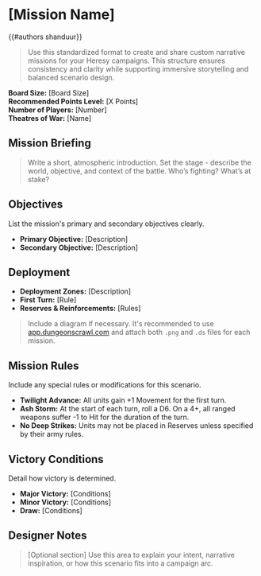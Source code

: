# [Mission Name]

{{#authors shanduur}}

> Use this standardized format to create and share custom narrative missions for your Heresy campaigns. This structure ensures consistency and clarity while supporting immersive storytelling and balanced scenario design.

**Board Size:** [Board Size]  
**Recommended Points Level:** [X Points]  
**Number of Players:** [Number]  
**Theatres of War:** [Name]

## Mission Briefing

> Write a short, atmospheric introduction. Set the stage - describe the world, objective, and context of the battle. Who’s fighting? What’s at stake?

## Objectives

List the mission's primary and secondary objectives clearly.

- **Primary Objective:** [Description]
- **Secondary Objective:** [Description]

## Deployment

- **Deployment Zones:** [Description]
- **First Turn:** [Rule]
- **Reserves & Reinforcements:** [Rules]

> Include a diagram if necessary. It's recommended to use [app.dungeonscrawl.com](https://app.dungeonscrawl.com) and attach both `.png` and `.ds` files for each mission.

## Mission Rules

Include any special rules or modifications for this scenario.

- **Twilight Advance:** All units gain +1 Movement for the first turn.
- **Ash Storm:** At the start of each turn, roll a D6. On a 4+, all ranged weapons suffer -1 to Hit for the duration of the turn.
- **No Deep Strikes:** Units may not be placed in Reserves unless specified by their army rules.

## Victory Conditions

Detail how victory is determined.

- **Major Victory:** [Conditions]
- **Minor Victory:** [Conditions]
- **Draw:** [Conditions]

## Designer Notes

> [Optional section] Use this area to explain your intent, narrative inspiration, or how this scenario fits into a campaign arc.
